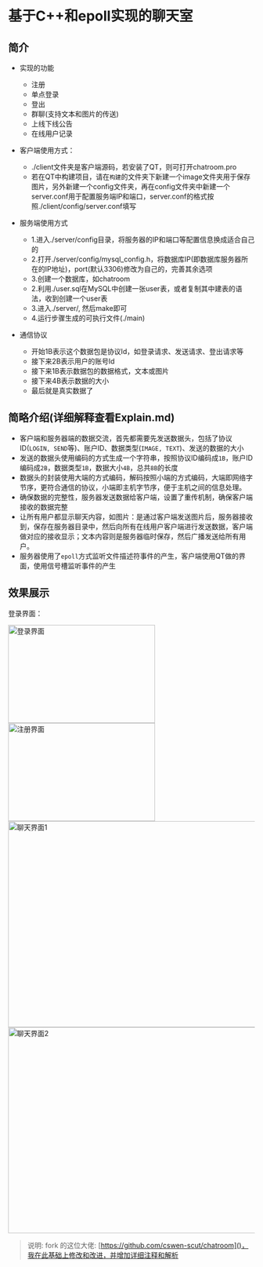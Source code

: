 # 基于C++和epoll实现的聊天室

## 简介

- 实现的功能
   - 注册
   - 单点登录
   - 登出
   - 群聊(支持文本和图片的传送)
   - 上线下线公告
   - 在线用户记录

- 客户端使用方式：
  - ./client文件夹是客户端源码，若安装了QT，则可打开chatroom.pro
  - 若在QT中构建项目，请在`构建`的文件夹下新建一个image文件夹用于保存图片，另外新建一个config文件夹，再在config文件夹中新建一个server.conf用于配置服务端IP和端口，server.conf的格式按照./client/config/server.conf填写
  
- 服务端使用方式
  - 1.进入./server/config目录，将服务器的IP和端口等配置信息换成适合自己的
  - 2.打开./server/config/mysql_config.h，将数据库IP(即数据库服务器所在的IP地址)，port(默认3306)修改为自己的，完善其余选项
  - 3.创建一个数据库，如chatroom
  - 2.利用./user.sql在MySQL中创建一张user表，或者复制其中建表的语法，收到创建一个user表
  - 3.进入./server/, 然后make即可
  - 4.运行步骤生成的可执行文件(./main)

- 通信协议
  - 开始1B表示这个数据包是协议Id，如登录请求、发送请求、登出请求等
  - 接下来2B表示用户的账号Id
  - 接下来1B表示数据包的数据格式，文本或图片
  - 接下来4B表示数据的大小
  - 最后就是真实数据了


## 简略介绍(详细解释查看Explain.md)

- 客户端和服务器端的数据交流，首先都需要先发送数据头，包括了协议ID(`LOGIN, SEND`等)、账户ID、数据类型(`IMAGE, TEXT`)、发送的数据的大小
- 发送的数据头使用编码的方式生成一个字符串，按照协议ID编码成`1B`，账户ID编码成`2B`，数据类型`1B`，数据大小`4B`，总共`8B`的长度
- 数据头的封装使用大端的方式编码，解码按照小端的方式编码，大端即网络字节序，更符合通信的协议，小端即主机字节序，便于主机之间的信息处理。
- 确保数据的完整性，服务器发送数据给客户端，设置了重传机制，确保客户端接收的数据完整
- 让所有用户都显示聊天内容，如图片：是通过客户端发送图片后，服务器接收到，保存在服务器目录中，然后向所有在线用户客户端进行发送数据，客户端做对应的接收显示；文本内容则是服务器临时保存，然后广播发送给所有用户。
- 服务器使用了`epoll`方式监听文件描述符事件的产生，客户端使用QT做的界面，使用信号槽监听事件的产生
  

## 效果展示



登录界面：

<img src="https://bu.dusays.com/2024/11/10/6730a6c9366ae.png" alt="登录界面" width="300" height="200">
<img src="https://bu.dusays.com/2024/11/10/6730a6cd13fa7.png" alt="注册界面" width="300" height="200">
<img src="https://bu.dusays.com/2024/11/10/6730a6d7e5454.png" alt="聊天界面1" width="600" height="420">
<img src="https://bu.dusays.com/2024/11/10/6730a6de97621.png" alt="聊天界面2" width="600" height="420">

> 说明: fork 的这位大佬: [https://github.com/cswen-scut/chatroom]()，我在此基础上修改和改进，并增加详细注释和解析

